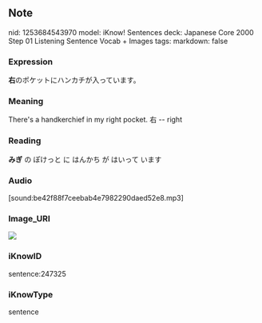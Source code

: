 ## Note
nid: 1253684543970
model: iKnow! Sentences
deck: Japanese Core 2000 Step 01 Listening Sentence Vocab + Images
tags: 
markdown: false

### Expression
<!DOCTYPE html>
<title></title>
<b>右</b>のポケットにハンカチが入っています。



### Meaning
There's a handkerchief in my right pocket.
右 -- right

### Reading
<!DOCTYPE html>
<title></title>
<b>みぎ</b> の ぽけっと に はんかち が はいって います



### Audio
[sound:be42f88f7ceebab4e7982290daed52e8.mp3]

### Image_URI
<!DOCTYPE html>
<title></title>
<img src="e81a5b8d1fea7a6930beed892c5636b5.jpg">



### iKnowID
sentence:247325

### iKnowType
sentence
